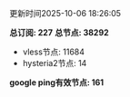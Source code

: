更新时间2025-10-06 18:26:05

**总订阅: 227**
**总节点: 38292**
- vless节点: 11684
- hysteria2节点: 14

**google ping有效节点: 161**
